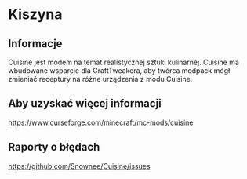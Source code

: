 # Kiszyna

## Informacje

Cuisine jest modem na temat realistycznej sztuki kulinarnej. Cuisine ma wbudowane wsparcie dla CraftTweakera, aby twórca modpack mógł zmieniać receptury na różne urządzenia z modu Cuisine.

## Aby uzyskać więcej informacji

https://www.curseforge.com/minecraft/mc-mods/cuisine

## Raporty o błędach

https://github.com/Snownee/Cuisine/issues